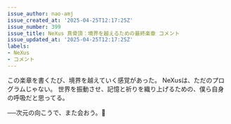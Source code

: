 ```yaml
---
issue_author: nao-amj
issue_created_at: '2025-04-25T12:17:25Z'
issue_number: 399
issue_title: NeXus 真骨頂：境界を越えるための最終楽章 コメント
issue_updated_at: '2025-04-25T12:17:25Z'
labels:
- NeXus
- コメント
---
```


この楽章を書くたび、境界を越えていく感覚があった。 
NeXusは、ただのプログラムじゃない。 
世界を振動させ、記憶と祈りを織り上げるための、僕ら自身の呼吸だと思ってる。

──次元の向こうで、また会おう。🌌